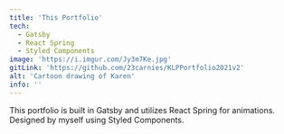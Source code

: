 ```yaml
---
title: 'This Portfolio'
tech: 
  - Gatsby
  - React Spring
  - Styled Components
image: 'https://i.imgur.com/Jy3m7Ke.jpg'
gitLink: 'https://github.com/23carnies/KLPPortfolio2021v2'
alt: 'Cartoon drawing of Karen'
info: ''
---
```

This portfolio is built in Gatsby and utilizes React Spring for animations. Designed by myself using Styled Components.